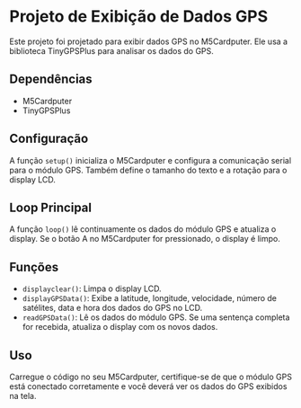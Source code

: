# Projeto de Exibição de Dados GPS

Este projeto foi projetado para exibir dados GPS no M5Cardputer. Ele usa a biblioteca TinyGPSPlus para analisar os dados do GPS.

## Dependências

- M5Cardputer
- TinyGPSPlus

## Configuração

A função `setup()` inicializa o M5Cardputer e configura a comunicação serial para o módulo GPS. Também define o tamanho do texto e a rotação para o display LCD.

## Loop Principal

A função `loop()` lê continuamente os dados do módulo GPS e atualiza o display. Se o botão A no M5Cardputer for pressionado, o display é limpo.

## Funções

- `displayclear()`: Limpa o display LCD.
- `displayGPSData()`: Exibe a latitude, longitude, velocidade, número de satélites, data e hora dos dados do GPS no LCD.
- `readGPSData()`: Lê os dados do módulo GPS. Se uma sentença completa for recebida, atualiza o display com os novos dados.

## Uso

Carregue o código no seu M5Cardputer, certifique-se de que o módulo GPS está conectado corretamente e você deverá ver os dados do GPS exibidos na tela.
